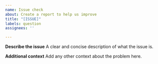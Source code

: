 ```yaml
---
name: Issue check
about: Create a report to help us improve
title: "[ISSUE]"
labels: question
assignees: ''

---
```


**Describe the issue**
A clear and concise description of what the issue is.

**Additional context**
Add any other context about the problem here.
